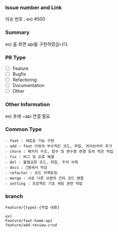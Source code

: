 ### Issue number and Link
이슈 번호 : ex) #500

### Summary
ex) 홈 화면 api를 구현하였습니다.

### PR Type
- [ ] Feature
- [ ] Bugfix
- [ ] Refactoring
- [ ] Documentation
- [ ] Other

### Other Information
ex) 후에 ~api 연결 필요


### Common Type

~~~
- feat : 새로운 기능 구현
- add : feat 이외의 부수적인 코드, 파일, 라이브러리 추가
- chore : 패키지 구조, 함수 및 변수명 변경 등의 작은 작업
- fix : 버그 및 오류 해결
- del : 불필요한 코드, 파일, 주석 삭제
- docs : 명세서 작성
- refactor : 코드 리팩토링
- merge : 서로 다른 브랜치 간의 코드 병합
- setting : 프로젝트 기초 세팅 관련 작업
~~~
### branch

~~~
Feature/{type}-{작업 내용}

ex)
Feature/feat-home-api
feature/add-review-crud
~~~
